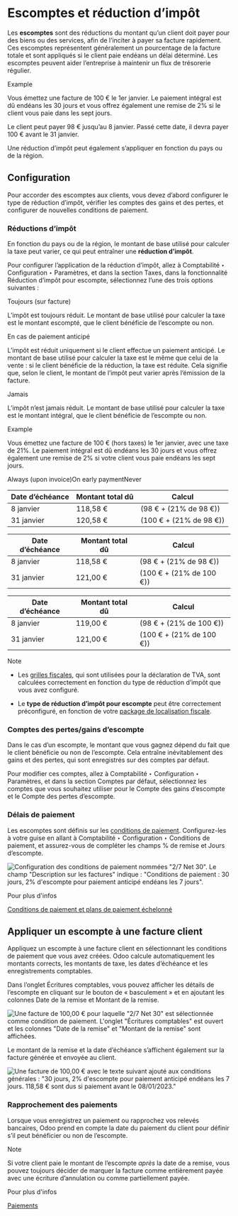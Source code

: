 # Escomptes et réduction d’impôt

Les **escomptes** sont des réductions du montant qu’un client doit payer pour
des biens ou des services, afin de l’inciter à payer sa facture rapidement.
Ces escomptes représentent généralement un pourcentage de la facture totale et
sont appliqués si le client paie endéans un délai déterminé. Les escomptes
peuvent aider l’entreprise à maintenir un flux de trésorerie régulier.

Example

Vous émettez une facture de 100 € le 1er janvier. Le paiement intégral est dû
endéans les 30 jours et vous offrez également une remise de 2% si le client
vous paie dans les sept jours.

Le client peut payer 98 € jusqu’au 8 janvier. Passé cette date, il devra payer
100 € avant le 31 janvier.

Une réduction d’impôt peut également s’appliquer en fonction du pays ou de la
région.

## Configuration

Pour accorder des escomptes aux clients, vous devez d’abord configurer le type
de réduction d’impôt, vérifier les comptes des gains et des pertes, et
configurer de nouvelles conditions de paiement.

### Réductions d’impôt

En fonction du pays ou de la région, le montant de base utilisé pour calculer
la taxe peut varier, ce qui peut entraîner une **réduction d’impôt**.

Pour configurer l’application de la réduction d’impôt, allez à Comptabilité ‣
Configuration ‣ Paramètres, et dans la section Taxes, dans la fonctionnalité
Réduction d’impôt pour escompte, sélectionnez l’une des trois options
suivantes :

Toujours (sur facture)

    

L’impôt est toujours réduit. Le montant de base utilisé pour calculer la taxe
est le montant escompté, que le client bénéficie de l’escompte ou non.

En cas de paiement anticipé

    

L’impôt est réduit uniquement si le client effectue un paiement anticipé. Le
montant de base utilisé pour calculer la taxe est le même que celui de la
vente : si le client bénéficie de la réduction, la taxe est réduite. Cela
signifie que, selon le client, le montant de l’impôt peut varier après
l’émission de la facture.

Jamais

    

L’impôt n’est jamais réduit. Le montant de base utilisé pour calculer la taxe
est le montant intégral, que le client bénéficie de l’escompte ou non.

Example

Vous émettez une facture de 100 € (hors taxes) le 1er janvier, avec une taxe
de 21%. Le paiement intégral est dû endéans les 30 jours et vous offrez
également une remise de 2% si votre client vous paie endéans les sept jours.

Always (upon invoice)On early paymentNever

Date d’échéance | Montant total dû | Calcul  
---|---|---  
8 janvier | 118,58 € | (98 € + (21% de 98 €))  
31 janvier | 120,58 € | (100 € + (21% de 98 €))  
  
Date d’échéance | Montant total dû | Calcul  
---|---|---  
8 janvier | 118,58 € | (98 € + (21% de 98 €))  
31 janvier | 121,00 € | (100 € + (21% de 100 €))  
  
Date d’échéance | Montant total dû | Calcul  
---|---|---  
8 janvier | 119,00 € | (98 € + (21% de 100 €))  
31 janvier | 121,00 € | (100 € + (21% de 100 €))  
  
Note

  * Les [grilles fiscales](../reporting/tax_returns.html#tax-returns-tax-grids), qui sont utilisées pour la déclaration de TVA, sont calculées correctement en fonction du type de réduction d’impôt que vous avez configuré.

  * Le **type de réduction d’impôt pour escompte** peut être correctement préconfiguré, en fonction de votre [package de localisation fiscale](../../fiscal_localizations.html#fiscal-localizations-packages).

### Comptes des pertes/gains d’escompte

Dans le cas d’un escompte, le montant que vous gagnez dépend du fait que le
client bénéficie ou non de l’escompte. Cela entraîne inévitablement des gains
et des pertes, qui sont enregistrés sur des comptes par défaut.

Pour modifier ces comptes, allez à Comptabilité ‣ Configuration ‣ Paramètres,
et dans la section Comptes par défaut, sélectionnez les comptes que vous
souhaitez utiliser pour le Compte des gains d’escompte et le Compte des pertes
d’escompte.

### Délais de paiement

Les escomptes sont définis sur les [conditions de
paiement](payment_terms.html). Configurez-les à votre guise en allant à
Comptabilité ‣ Configuration ‣ Conditions de paiement, et assurez-vous de
compléter les champs % de remise et Jours d’escompte.

![Configuration des conditions de paiement nommées "2/7 Net 30". Le champ
"Description sur les factures" indique : "Conditions de paiement : 30 jours,
2% d'escompte pour paiement anticipé endéans les 7
jours".](../../../../_images/payment-terms.png)

Pour plus d'infos

[Conditions de paiement et plans de paiement échelonné](payment_terms.html)

## Appliquer un escompte à une facture client

Appliquez un escompte à une facture client en sélectionnant les conditions de
paiement que vous avez créées. Odoo calcule automatiquement les montants
corrects, les montants de taxe, les dates d’échéance et les enregistrements
comptables.

Dans l’onglet Écritures comptables, vous pouvez afficher les détails de
l’escompte en cliquant sur le bouton de « basculement » et en ajoutant les
colonnes Date de la remise et Montant de la remise.

![Une facture de 100,00 € pour laquelle "2/7 Net 30" est sélectionnée comme
condition de paiement. L'onglet "Écritures comptables" est ouvert et les
colonnes "Date de la remise" et "Montant de la remise" sont
affichées.](../../../../_images/invoice-journal-entry.png)

Le montant de la remise et la date d’échéance s’affichent également sur la
facture générée et envoyée au client.

![Une facture de 100,00 € avec le texte suivant ajouté aux conditions
générales : "30 jours, 2% d'escompte pour paiement anticipé endéans les 7
jours. 118,58 € sont dus si paiement avant le
08/01/2023."](../../../../_images/invoice-print.png)

### Rapprochement des paiements

Lorsque vous enregistrez un paiement ou rapprochez vos relevés bancaires, Odoo
prend en compte la date du paiement du client pour définir s’il peut
bénéficier ou non de l’escompte.

Note

Si votre client paie le montant de l’escompte _après_ la date de a remise,
vous pouvez toujours décider de marquer la facture comme entièrement payée
avec une écriture d’annulation ou comme partiellement payée.

Pour plus d'infos

[Paiements](../payments.html)

